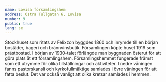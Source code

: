 ```yaml
---
name: Lovisa församlingshem
address: Östra Tullgatan 6, Lovisa
number: 9
public: true
lang: se
---
```

Stockhuset som ritats av Felixzon byggdes 1860 och inrymde till en början bostäder, bageri och brännvinsbutik. Församlingen köpte huset 1919 som prästbostad. I början av 1930-talet förlängde man byggnaden österut för att göra plats åt ett församlingshem. Församlingshemmet fungerade främst som ett utrymme för olika tillställningar och aktiviteter. I nedre våningen fanns pastorskansli och kyrkofullmäktige samlades i övre våningen för att fatta beslut. Det var också vanligt att olika kretsar samlades i hemmen.
